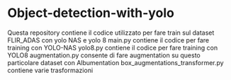 # Object-detection-with-yolo
Questa repository contiene il codice utilizzato per fare train sul dataset FLIR_ADAS con yolo NAS e yolo 8
main.py contiene il codice per fare training con YOLO-NAS
yolo8.py contiene il codice per fare training con YOLO8
augmentation.py consente di fare augmentation su questo particolare dataset con Albumentation
box_augmentations_transformer.py contiene varie trasformazioni
